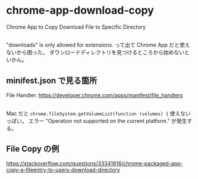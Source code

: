 # chrome-app-download-copy
Chrome App to Copy Download File to Specific Directory


## 

"downloads" is only allowed for extensions. って出て Chrome App だと使えないから困った。
ダウンロードディレクトリを見つけるところから始めないといかん。

## minifest.json で見る箇所

File Handler: https://developer.chrome.com/apps/manifest/file_handlers

## 

Mac だと `chrome.fileSystem.getVolumeList(function (volumes) {` 使えないっぽい。
エラー "Operation not supported on the current platform." が発生する。

## File Copy の例

https://stackoverflow.com/questions/33341616/chrome-packaged-app-copy-a-fileentry-to-users-download-directory
